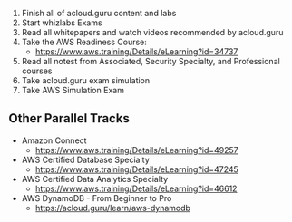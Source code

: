 1.  Finish all of acloud.guru content and labs
2.  Start whizlabs Exams
3.  Read all whitepapers and watch videos recommended by acloud.guru
4.  Take the AWS Readiness Course:
    - https://www.aws.training/Details/eLearning?id=34737
5.  Read all notest from Associated, Security Specialty, and Professional courses
6.  Take acloud.guru exam simulation
7.  Take AWS Simulation Exam


## Other Parallel Tracks
- Amazon Connect
    - https://www.aws.training/Details/eLearning?id=49257
- AWS Certified Database Specialty
    - https://www.aws.training/Details/eLearning?id=47245
- AWS Certified Data Analytics Specialty
    - https://www.aws.training/Details/eLearning?id=46612
- AWS DynamoDB - From Beginner to Pro
    - https://acloud.guru/learn/aws-dynamodb
